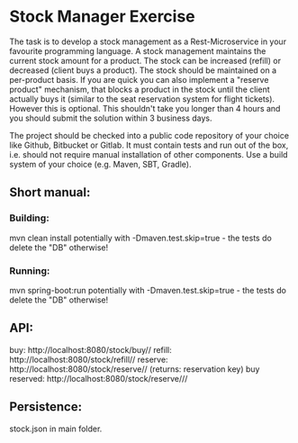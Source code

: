 # Stock Manager Exercise

The task is to develop a stock management as a Rest-Microservice in your favourite programming language. A stock management maintains the current stock amount for a product. The stock can be increased (refill) or decreased (client buys a product). The stock should be maintained on a per-product basis. If you are quick you can also implement a "reserve product" mechanism, that blocks a product in the stock until the client actually buys it (similar to the seat reservation system for flight tickets). However this is optional. This shouldn't take you longer than 4 hours and you should submit the solution within 3 business days. 

The project should be checked into a public code repository of your choice like Github, Bitbucket or Gitlab. It must contain tests and run out of the box, i.e. should not require manual installation of other components. Use a build system of your choice (e.g. Maven, SBT, Gradle).

## Short manual:


### Building:

mvn clean install 
potentially with -Dmaven.test.skip=true - the tests do delete the "DB" otherwise!

### Running:

mvn spring-boot:run
potentially with -Dmaven.test.skip=true - the tests do delete the "DB" otherwise!

## API:

buy: http://localhost:8080/stock/buy/<product name>/<amount>
refill: http://localhost:8080/stock/refill/<product name>/<amount>
reserve: http://localhost:8080/stock/reserve/<product name>/<amount>
(returns: reservation key)
buy reserved: http://localhost:8080/stock/reserve/<product name>/<reservation key>/<amount>

## Persistence:

stock.json in main folder.
